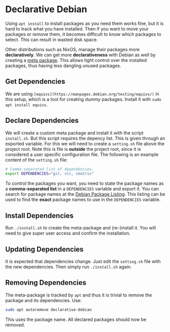# Declarative Debian

Using `apt install` to install packages as you need them works fine, but it is hard to track what you have installed. Then if you want to move your packages or remove them, it becomes difficult to know which packages to select. This can result in wasted disk space.

Other distributions such as NixOS, manage their packages more **declaratively**. We can get more **declarativeness** with Debian as well by creating a [meta package](https://wiki.debian.org/metapackage). This allows tight control over the installed packages, thus having less dangling unused packages. 

## Get Dependencies

We are using `[equivs](https://manpages.debian.org/testing/equivs/)` in this setup, which is a tool for creating *dummy* packages. Install it with `sudo apt install equivs`.

## Declare Dependencies

We will create a custom meta package and install it with the script `install.sh`. But this script requires the depency list. This is given through an exported variable. For this we will need to create a `setting.sh` file above the project root. Note this is file is **outside** the project root, since it is considered a user specific configuration file. The following is an example content of the `setting.sh` file:

```bash
# Comma-separated list of dependencies.
export DEPENDENCIES="git, vlc, cmatrix"
```

To control the packages you want, you need to state the package names as a **comma-separated list** in a `DEPENDENCIES` variable and export it. You can search for package names at the [Debian Package Listing](https://packages.debian.org/stable/). This listing can be used to find the **exact** package names to use in the `DEPENDENCIES` variable.

## Install Dependencies

Run `./install.sh` to create the meta-package and (re-)install it. You will need to give super user access and confirm the installation.

## Updating Dependencies

It is expected that dependencies change. Just edit the `setting.sh` file with the new dependencies. Then simply run `./install.sh` again. 

## Removing Dependencies

The meta-package is tracked by `apt` and thus it is trivial to remove the package and its dependencies. Use:

```sh
sudo apt autoremove declarative-debian
```

This uses the package name. All declared packages should now be removed.

